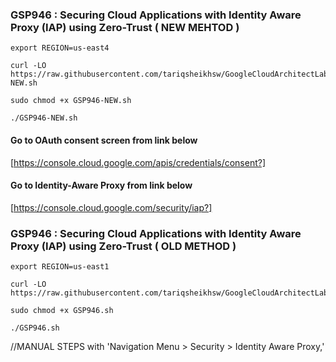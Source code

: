 ### GSP946 :  Securing Cloud Applications with Identity Aware Proxy (IAP) using Zero-Trust ( NEW MEHTOD ) 

```
export REGION=us-east4
```

```
curl -LO https://raw.githubusercontent.com/tariqsheikhsw/GoogleCloudArchitectLabs/main/Solutions/GSP946-NEW.sh

sudo chmod +x GSP946-NEW.sh

./GSP946-NEW.sh
```


#### Go to OAuth consent screen from link below
[https://console.cloud.google.com/apis/credentials/consent?]

#### Go to Identity-Aware Proxy from link below
[https://console.cloud.google.com/security/iap?]



### GSP946 :  Securing Cloud Applications with Identity Aware Proxy (IAP) using Zero-Trust ( OLD METHOD ) 

```
export REGION=us-east1
```

```
curl -LO https://raw.githubusercontent.com/tariqsheikhsw/GoogleCloudArchitectLabs/main/Solutions/GSP946.sh

sudo chmod +x GSP946.sh

./GSP946.sh
```

//MANUAL STEPS with 'Navigation Menu > Security > Identity Aware Proxy,'  


